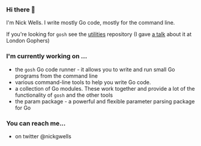 ### Hi there 👋

I'm Nick Wells. I write mostly Go code, mostly for the command line.

If you're looking for `gosh` see the [utilities](https://github.com/nickwells/utilities) repository
(I gave [a talk](https://www.youtube.com/watch?v=Lv41EtkdZdU&t=134s) about it at London Gophers)
<!--
**nickwells/nickwells** is a ✨ _special_ ✨ repository because its `README.md` (this file) appears on your GitHub profile.

Here are some ideas to get you started:

- 🔭 I’m currently working on ...
- 🌱 I’m currently learning ...
- 👯 I’m looking to collaborate on ...
- 🤔 I’m looking for help with ...
- 💬 Ask me about ...
- 📫 How to reach me: ...
- 😄 Pronouns: ...
- ⚡ Fun fact: ...
-->

### I'm currently working on ...

- the `gosh` Go code runner - it allows you to write and run small Go programs from the command line
- various command-line tools to help you write Go code.
- a collection of Go modules. These work together and provide a lot of the functionality of `gosh` and the other tools
- the param package - a powerful and flexible parameter parsing package for Go 

### You can reach me...

- on twitter @nickgwells
